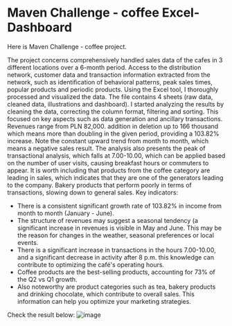 # Maven Challenge - coffee Excel-Dashboard
Here is Maven Challenge - coffee project. 

The project concerns comprehensively handled sales data of the cafes in 3 different locations over a 6-month period. Access to the distribution network, 
customer data and transaction information extracted from the network, such as identification of behavioral patterns, peak sales times, popular products 
and periodic products. Using the Excel tool, I thoroughly processed and visualized the data.
The file contains 4 sheets (raw data, cleaned data, illustrations and dashboard).
I started analyzing the results by cleaning the data, correcting the column format, filtering and sorting.
This focused on key aspects such as data generation and ancillary transactions. 
Revenues range from PLN 82,000. addition in deletion up to 166 thousand which means more than doubling in the given period, 
providing a 103.82% increase. Note the constant upward trend from month to month, which means a negative sales result.
The analysis also presents the peak of transactional analysis, which falls at 7.00-10.00, which can be applied based on the number of user visits, 
causing breakfast hours or commuters to appear.
It is worth including that products from the coffee category are leading in sales, which indicates that they are one of the generators leading to the company. 
Bakery products that perform poorly in terms of transactions, slowing down to general sales.
Key indicators:
- There is a consistent significant growth rate of 103.82% in income from month to month (January - June).
- The structure of revenues may suggest a seasonal tendency (a significant increase in revenues is visible in May and June.
  This may be the reason for changes in the weather, seasonal preferences or local events.
- There is a significant increase in transactions in the hours 7.00-10.00, and a significant decrease in activity after 8 p.m.
  this knowledge can contribute to optimizing the café's operating hours.
- Coffee products are the best-selling products, accounting for 73% of the Q2 vs Q1 growth.
- Also noteworthy are product categories such as tea, bakery products and drinking chocolate,
  which contribute to overall sales. This information can help you optimize your marketing strategies.

Check the result below: 
![image](https://github.com/klaudiaGie/maven_challenge_coffee/assets/169670432/b56244d4-bb74-4675-9ecb-dfc45c0c2779)
